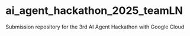 # ai_agent_hackathon_2025_teamLN
Submission repository for the 3rd AI Agent Hackathon with Google Cloud
